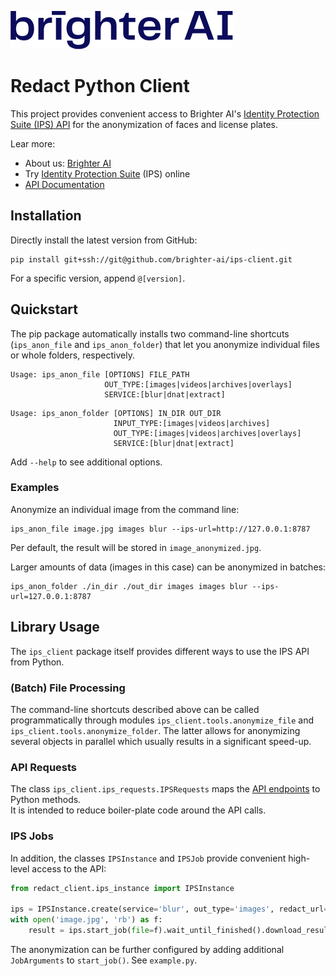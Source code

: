 [![Brighter AI logo](brighter.png)](https://brighter.ai/)

# Redact Python Client

This project provides convenient access to Brighter AI's [Identity Protection Suite (IPS) API](https://docs.identity.ps/) 
for the anonymization of faces and license plates.

Lear more:
- About us: [Brighter AI](https://brighter.ai/)
- Try [Identity Protection Suite](https://product.brighter.ai/) (IPS) online
- [API Documentation](https://docs.identity.ps/)

## Installation

Directly install the latest version from GitHub: 

```shell
pip install git+ssh://git@github.com/brighter-ai/ips-client.git
```

For a specific version, append `@[version]`. 


## Quickstart

The pip package automatically installs two command-line shortcuts (`ips_anon_file` and `ips_anon_folder`) that let you 
anonymize individual files or whole folders, respectively.

```shell
Usage: ips_anon_file [OPTIONS] FILE_PATH
                     OUT_TYPE:[images|videos|archives|overlays]
                     SERVICE:[blur|dnat|extract]
```

```shell
Usage: ips_anon_folder [OPTIONS] IN_DIR OUT_DIR
                       INPUT_TYPE:[images|videos|archives]
                       OUT_TYPE:[images|videos|archives|overlays]
                       SERVICE:[blur|dnat|extract]
```

Add `--help` to see additional options. 


### Examples

Anonymize an individual image from the command line:

```shell
ips_anon_file image.jpg images blur --ips-url=http://127.0.0.1:8787
```

Per default, the result will be stored in `image_anonymized.jpg`.

Larger amounts of data (images in this case) can be 
anonymized in batches:

```shell
ips_anon_folder ./in_dir ./out_dir images images blur --ips-url=127.0.0.1:8787
```


## Library Usage

The `ips_client` package itself provides different ways to use the IPS API from Python.

### (Batch) File Processing

The command-line shortcuts described above can be called programmatically through modules 
`ips_client.tools.anonymize_file` and `ips_client.tools.anonymize_folder`. The latter allows for anonymizing
several objects in parallel which usually results in a significant speed-up.

### API Requests

The class `ips_client.ips_requests.IPSRequests` maps the [API endpoints](https://docs.identity.ps/) to Python methods.  
It is intended to reduce boiler-plate code around the API calls.

### IPS Jobs

In addition, the classes `IPSInstance` and `IPSJob` provide convenient high-level access to the API:

```python
from redact_client.ips_instance import IPSInstance

ips = IPSInstance.create(service='blur', out_type='images', redact_url='http://127.0.0.1:8787')
with open('image.jpg', 'rb') as f:
    result = ips.start_job(file=f).wait_until_finished().download_result()
```

The anonymization can be further configured by adding additional `JobArguments` to `start_job()`. See `example.py`.
